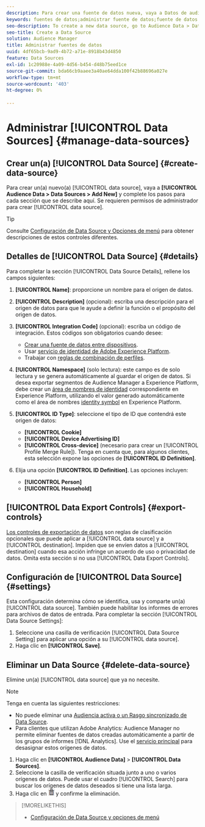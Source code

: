 ```yaml
---
description: Para crear una fuente de datos nueva, vaya a Datos de audiencia > Fuentes de datos > Añadir nuevo y complete los pasos para cada sección que se describe aquí. Se requieren permisos de administrador para crear una fuente de datos.
keywords: fuentes de datos;administrar fuente de datos;fuente de datos de audience manager
seo-description: To create a new data source, go to Audience Data > Data Sources > Add New and complete the steps for each section described here. Administrator permissions are required to create a data source.
seo-title: Create a Data Source
solution: Audience Manager
title: Administrar fuentes de datos
uuid: 4df65bcb-9ad9-4b72-a71e-8918b43d4850
feature: Data Sources
exl-id: 1c20988e-4a09-4d56-b454-d48b75eed1ce
source-git-commit: bda66cb9aaee3a40ae64dda100f42b88696a027e
workflow-type: tm+mt
source-wordcount: '403'
ht-degree: 0%

---
```


# Administrar [!UICONTROL Data Sources] {#manage-data-sources}

## Crear un(a) [!UICONTROL Data Source] {#create-data-source}

Para crear un(a) nuevo(a) [!UICONTROL data source], vaya a **[!UICONTROL Audience Data > Data Sources > Add New]** y complete los pasos para cada sección que se describe aquí. Se requieren permisos de administrador para crear [!UICONTROL data source].

<!-- create-datasource.xml -->

>[!TIP]
>
>Consulte [Configuración de Data Source y Opciones de menú](../features/datasources-list-and-settings.md#settings-menu-options) para obtener descripciones de estos controles diferentes.

## Detalles de [!UICONTROL Data Source] {#details}

Para completar la sección [!UICONTROL Data Source Details], rellene los campos siguientes:

1. **[!UICONTROL Name]**: proporcione un nombre para el origen de datos.
1. **[!UICONTROL Description]** (opcional): escriba una descripción para el origen de datos para que le ayude a definir la función o el propósito del origen de datos.
1. **[!UICONTROL Integration Code]** (opcional): escriba un código de integración. Estos códigos son obligatorios cuando desee:
   * [Crear una fuente de datos entre dispositivos](../features/profile-merge-rules/merge-rules-start.md#create-data-source).
   * Usar [servicio de identidad de Adobe Experience Platform](https://experienceleague.adobe.com/docs/id-service/using/home.html?lang=es).
   * Trabajar con [reglas de combinación de perfiles](../features/profile-merge-rules/merge-rules-start.md).
1. **[!UICONTROL Namespace]** (solo lectura): este campo es de solo lectura y se genera automáticamente al guardar el origen de datos. Si desea exportar segmentos de Audience Manager a Experience Platform, debe crear un [área de nombres de identidad](https://experienceleague.adobe.com/docs/experience-platform/identity/namespaces.html?lang=es#manage-namespaces) correspondiente en Experience Platform, utilizando el valor generado automáticamente como el área de nombres [identity symbol](https://experienceleague.adobe.com/es/docs/experience-platform/identity/features/namespaces#components-of-a-namespace) en Experience Platform.
1. **[!UICONTROL ID Type]**: seleccione el tipo de ID que contendrá este origen de datos:
   * **[!UICONTROL Cookie]**
   * **[!UICONTROL Device Advertising ID]**
   * **[!UICONTROL Cross-device]** (necesario para crear un [!UICONTROL Profile Merge Rule]). Tenga en cuenta que, para algunos clientes, esta selección expone las opciones de **[!UICONTROL ID Definition]**.
1. Elija una opción **[!UICONTROL ID Definition]**. Las opciones incluyen:

   * **[!UICONTROL Person]**
   * **[!UICONTROL Household]**

## [!UICONTROL Data Export Controls] {#export-controls}

[Los controles de exportación de datos](../features/data-export-controls.md) son reglas de clasificación opcionales que puede aplicar a [!UICONTROL data source] y a [!UICONTROL destination]. Impiden que se envíen datos a [!UICONTROL destination] cuando esa acción infringe un acuerdo de uso o privacidad de datos. Omita esta sección si no usa [!UICONTROL Data Export Controls].

## Configuración de [!UICONTROL Data Source] {#settings}

Esta configuración determina cómo se identifica, usa y comparte un(a) [!UICONTROL data source]. También puede habilitar los informes de errores para archivos de datos de entrada. Para completar la sección [!UICONTROL Data Source Settings]:

1. Seleccione una casilla de verificación [!UICONTROL Data Source Setting] para aplicar una opción a su [!UICONTROL data source].
2. Haga clic en **[!UICONTROL Save]**.

## Eliminar un Data Source {#delete-data-source}

<!-- t_datasource_delete.xml -->

Elimine un(a) [!UICONTROL data source] que ya no necesite.

>[!NOTE]
>
>Tenga en cuenta las siguientes restricciones:
>
>* No puede eliminar una [Audiencia activa o un Rasgo sincronizado de Data Source](../features/traits/client-activity-synced-audience-traits.md).
>* Para clientes que utilizan Adobe Analytics: Audience Manager no permite eliminar fuentes de datos creadas automáticamente a partir de los grupos de informes [!DNL Analytics]. Use el [servicio principal](https://experienceleague.adobe.com/es/docs/core-services/interface/services/customer-attributes/attributes) para desasignar estos orígenes de datos.

1. Haga clic en **[!UICONTROL Audience Data]** > **[!UICONTROL Data Sources]**.
1. Seleccione la casilla de verificación situada junto a uno o varios orígenes de datos.
Puede usar el cuadro [!UICONTROL Search] para buscar los orígenes de datos deseados si tiene una lista larga.
1. Haga clic en ![](assets/icon_trash.png) y confirme la eliminación.


>[!MORELIKETHIS]
>
>* [Configuración de Data Source y opciones de menú](../features/datasources-list-and-settings.md#settings-menu-options)

